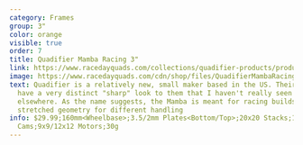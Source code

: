 ```yaml
---
category: Frames
group: 3"
color: orange
visible: true
order: 7
title: Quadifier Mamba Racing 3"
link: https://www.racedayquads.com/collections/quadifier-products/products/quadifier-mamba-racing-3-micro-frame-kit-choose-your-color
image: https://www.racedayquads.com/cdn/shop/files/QuadifierMambaRacing3MicroFrameKit-ChooseYourColor2_650x650.png?v=1690346892
text: Quadifier is a relatively new, small maker based in the US. Their frames
  have a very distinct "sharp" look to them that I haven't really seen
  elsewhere. As the name suggests, the Mamba is meant for racing builds with a
  stretched geometry for different handling
info: $29.99;160mm<Wheelbase>;3.5/2mm Plates<Bottom/Top>;20x20 Stacks;14mm
  Cams;9x9/12x12 Motors;30g
---
```

